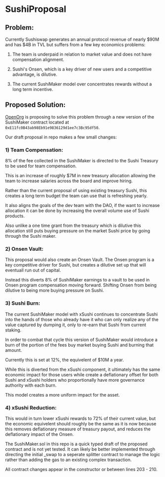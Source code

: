 # SushiProposal


## Problem:

Currently Sushiswap generates an annual protocol revenue of nearly $90M and has $4B in TVL but suffers from a few key economics problems:

1. The team is underpaid in relation to market value and does not have compensation alignment.

2. Sushi's Onsen, which is a key driver of new users and a competitive advantage, is dilutive.

3. The current SushiMaker model over concentrates rewards without a long term incentive.

## Proposed Solution:

[OpenOrg](http://openorg.gg) is proposing to solve this problem through a new version of the SushiMaker contract located at `0xE11fc0B43ab98Eb91e9836129d1ee7c3Bc95df50`.

Our draft proposal in repo makes a few small changes:

### 1) Team Compensation:
8% of the fee collected in the SushiMaker is directed to the Sushi Treasury to be used for team compensation. 

This is an increase of roughly $7M in new treasury allocation allowing the team to increase salaries across the board and improve hiring. 

Rather than the current proposal of using existing treasury Sushi, this creates a long term budget the team can use that is refreshing yearly.

It also aligns the goals of the dev team with the DAO, if the want to increase allocation it can be done by increasing the overall volume use of Sushi products.

Also unlike a one time grant from the treasury which is dilutive this allocation still puts buying pressure on the market Sushi price by going through the Sushi maker.

### 2) Onsen Vault:

This proposal would also create an Onsen Vault. The Onsen program is a key competitive driver for Sushi, but creates a dilutive set up that will eventuall run out of capital.

Instead this diverts 8% of SushiMaker earnings to a vault to be used in Onsen program compensation moving forward. Shifting Onsen from being dilutive to being more buying pressure on Sushi.

### 3) Sushi Burn:

The current SushiMaker model with xSushi continues to concentrate Sushi into the hands of those who already have it who can only realize any of the value captured by dumping it, only to re-earn that Sushi from current staking.

In order to combat that cycle this version of SushiMaker would introduce a burn of the portion of the fees buy market buying Sushi and burning that amount.

Currently this is set at 12%, the equivelent of $10M a year.

While this is diverted from the xSushi component, it ultimately has the same economic impact for those users while create a deflationary offset for both Sushi and xSushi holders who proportionally have more governance authority with each burn.

This model creates a more uniform impact for the asset.

### 4) xSushi Reduction:

This would in turn lower xSushi rewards to 72% of their current value, but the economic equivelent should roughly be the same as it is now because this removes deflationary measure of treasury payout, and reduces the deflationary impact of the Onsen.


The SushiMaker.sol in this repo is a quick typed draft of the proposed contract and is not yet tested. It can likely be better implemented through directing the initial \_swap to a seperate splitter contract to manage the logic rather than adding the gas to an existing complex transaction.

All contract changes appear in the constructor or between lines 203 - 210.

